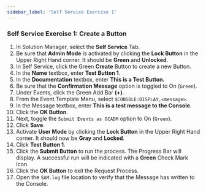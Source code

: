 ```yaml
---
sidebar_label: 'Self Service Exercise 1'
---
```


### Self Service Exercise 1: Create a Button


1. In Solution Manager, select the **Self Service** Tab.
2. Be sure that **Admin Mode** is activated by clicking the **Lock Button** in the Upper Right Hand corner. It should be **Green** and **Unlocked**.
3. In Self Service, click the Green **Create** Button to create a new Button. 
4. In the **Name** textbox, enter **Test Button 1**.
5. In the **Documentation** textbox, enter **This is a Test Button.**
6. Be sure that the **Confirmation Message** option is toggled to On (```Green```).
7. Under Events, click the Green Add Bar **(+)**.
8. From the Event Template Menu, select ```$CONSOLE:DISPLAY,<message>```.
9. In the Message textbox, enter **This is a test message to the Console**. 
10. Click the **OK Button**.
11. Next, toggle the ```Submit Events as OCADM``` option to On (```Green```).
12. Click **Save**. 
13. Activate **User Mode** by clicking the **Lock Button** in the Upper Right Hand corner. It should now be **Gray** and **Locked**.
14. Click **Test Button 1**.
15. Click the **Submit Button** to run the process. The Progress Bar will display. A successful run will be indicated with a **Green** Check Mark Icon.
16. Click the **OK Button** to exit the Request Process.
17. Open the ```SAM.log``` file location to verify that the Message has written to the Console. 